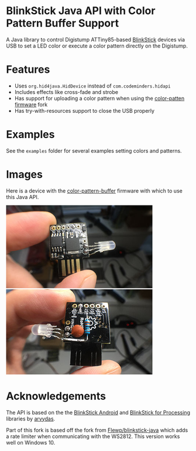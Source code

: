 BlinkStick Java API with Color Pattern Buffer Support
====

A Java library to control Digistump ATTiny85-based [BlinkStick](http://www.blinkstick.com) devices via USB to
set a LED color or execute a color pattern directly on the Digistump.

Features
=======

* Uses `org.hid4java.HidDevice` instead of `com.codeminders.hidapi`
* Includes effects like cross-fade and strobe
* Has support for uploading a color pattern when using the [color-patten firmware](https://github.com/ericdraken/digispark-firmware-attiny85) fork
* Has try-with-resources support to close the USB properly

Examples
=====

See the `examples` folder for several examples setting colors and patterns.

Images
=======

Here is a device with the [color-pattern-buffer](https://github.com/ericdraken/digispark-firmware-attiny85) firmware with which to use this Java API.

![Digispark USB with custom soldered APA106 LED](/pictures/attiny85-front.jpg)
![Digispark parts placement](/pictures/attiny85-back.jpg)

Acknowledgements
========

The API is based on the the [BlinkStick Android](https://github.com/arvydas/blinkstick-android/) and [BlinkStick for Processing](https://github.com/arvydas/blinkstick-processing) libraries by [arvydas](https://github.com/arvydas).

Part of this fork is based off the fork from [Flewp/blinkstick-java](https://github.com/Flewp/blinkstick-java) which adds a rate limiter when communicating with the WS2812. This version works well on Windows 10.
